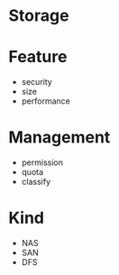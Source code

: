 # Storage

Feature
=======

-   security
-   size
-   performance

Management
==========

-   permission
-   quota
-   classify

Kind
====

-   NAS
-   SAN
-   DFS
